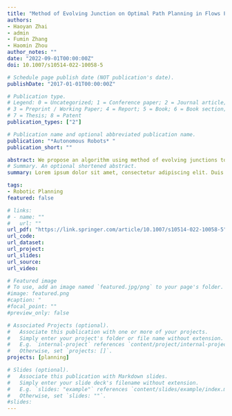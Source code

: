 ```yaml
---
title: "Method of Evolving Junction on Optimal Path Planning in Flows Fields"
authors:
- Haoyan Zhai
- admin
- Fumin Zhang
- Haomin Zhou
author_notes: ""
date: "2022-09-01T00:00:00Z"
doi: 10.1007/s10514-022-10058-5

# Schedule page publish date (NOT publication's date).
publishDate: "2017-01-01T00:00:00Z"

# Publication type.
# Legend: 0 = Uncategorized; 1 = Conference paper; 2 = Journal article;
# 3 = Preprint / Working Paper; 4 = Report; 5 = Book; 6 = Book section;
# 7 = Thesis; 8 = Patent
publication_types: ["2"]

# Publication name and optional abbreviated publication name.
publication: "*Autonomous Robots* "
publication_short: ""

abstract: We propose an algorithm using method of evolving junctions to solve the optimal path planning problems with piece-wise constant flow fields. In such flow fields, we prove that the optimal trajectories, with respect to a convex Lagrangian in the objective function, must be formed by piece-wise constant velocity motions. Taking advantage of this property, we transform the infinite dimensional optimal control problem into a finite dimensional optimization and use intermittent diffusion to solve the problems. The algorithm is proven to be complete. At last, we demonstrate the performance of the algorithm with various simulation examples.
# Summary. An optional shortened abstract.
summary: Lorem ipsum dolor sit amet, consectetur adipiscing elit. Duis posuere tellus ac convallis placerat. Proin tincidunt magna sed ex sollicitudin condimentum.

tags:
- Robotic Planning
featured: false

# links:
# - name: ""
#   url: ""
url_pdf: "https://link.springer.com/article/10.1007/s10514-022-10058-5"
url_code: 
url_dataset: 
url_project: 
url_slides: 
url_source: 
url_video: 

# Featured image
# To use, add an image named `featured.jpg/png` to your page's folder. 
#image: featured.png
#caption: "
#focal_point: ""
#preview_only: false

# Associated Projects (optional).
#   Associate this publication with one or more of your projects.
#   Simply enter your project's folder or file name without extension.
#   E.g. `internal-project` references `content/project/internal-project/index.md`.
#   Otherwise, set `projects: []`.
projects: [planning]

# Slides (optional).
#   Associate this publication with Markdown slides.
#   Simply enter your slide deck's filename without extension.
#   E.g. `slides: "example"` references `content/slides/example/index.md`.
#   Otherwise, set `slides: ""`.
#slides: 
---
```

